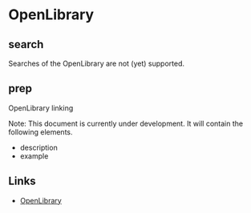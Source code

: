 # OpenLibrary

## search

Searches of the OpenLibrary are not (yet) supported.

## prep

OpenLibrary linking

Note: This document is currently under development. It will contain the following elements.

- description
- example

## Links

- [OpenLibrary](https://openlibrary.org/)
